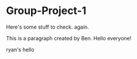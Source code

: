 # Group-Project-1

Here's some stuff to check. again. 

This is a paragraph created by Ben. Hello everyone! 

ryan's
hello
